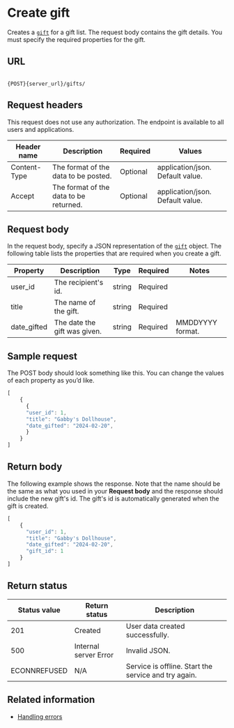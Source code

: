 # Create gift

Creates a [`gift`](gift) for a gift list.
The request body contains the gift details.
You must specify the required properties for the gift.

## URL

```shell

{POST}{server_url}/gifts/
```

## Request headers

This request does not use any authorization. The endpoint is available to all users and applications.

| Header name | Description | Required | Values |
| -------------- | ------ | ------------ |------------ |
| Content-Type | The format of the data to be posted. | Optional | application/json. Default value.  |
| Accept | The format of the data to be returned. | Optional | application/json. Default value. |

## Request body

In the request body, specify a JSON representation of the [`gift`](gift) object. The following table lists the properties that are required when you create a gift.

| Property | Description | Type | Required | Notes |
| -------------- | ------ | ------------ |------------ |------------ |
| user_id | The recipient's id. | string | Required |   |
| title | The name of the gift. | string | Required |  |
| date_gifted | The date the gift was given. | string | Required | MMDDYYYY format. |

## Sample request

The POST body should look something like this. You can change the values of each property as you’d like.

```js
[
    {
      {
      "user_id": 1,
      "title": "Gabby's Dollhouse",
      "date_gifted": "2024-02-20",         
      }
    }
]
```

## Return body

The following example shows the response. Note that the name should be the same as what you used in your **Request body** and the response should include the new gift's id. The gift's id is automatically generated when the gift is created.

```js
[
    {
      "user_id": 1,
      "title": "Gabby's Dollhouse",
      "date_gifted": "2024-02-20",
      "gift_id": 1
    }
]
```

## Return status

| Status value | Return status | Description |
| ------------- | ----------- | ----------- |
| 201 | Created | User data created successfully. |
| 500 | Internal server Error | Invalid JSON. |
| ECONNREFUSED | N/A | Service is offline. Start the service and try again. |

## Related information

* [Handling errors](api/handling-errors)

